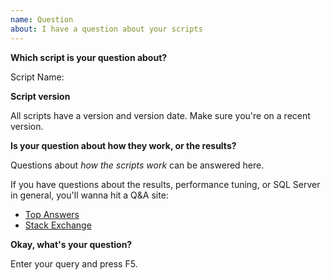 ```yaml
---
name: Question
about: I have a question about your scripts
---
```


**Which script is your question about?**

Script Name:

**Script version**

All scripts have a version and version date. Make sure you're on a recent version.

**Is your question about how they work, or the results?**

Questions about *how the scripts work* can be answered here. 

If you have questions about the results, performance tuning, or SQL Server in general, you'll wanna hit a Q&A site:

 * [Top Answers](https://topanswers.xyz/databases)
 * [Stack Exchange](https://dba.stackexchange.com/)

**Okay, what's your question?**

Enter your query and press F5.



